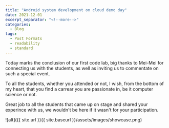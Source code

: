```yaml
---
title: "Android system development on cloud demo day"
date: 2021-12-01
excerpt_separator: "<!--more-->"
categories:
  - Blog
tags:
  - Post Formats
  - readability
  - standard
---
```


Today marks the conclusion of our first code lab, big thanks to Mei-Mei for connecting us with the students, as well as inviting us to commentate on such a special event.

To all the students, whether you attended or not, I wish, from the bottom of my heart, that you find a carrear you are passionate in, be it computer science or not.

Great job to all the students that came up on stage and shared your experince with us, we wouldn't be here if it wasn't for your participation.


![alt]({{ site.url }}{{ site.baseurl }}/assets/images/showcase.png)
